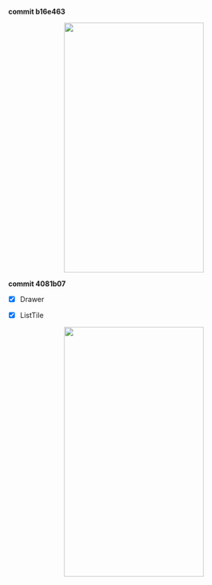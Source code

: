 **commit b16e463**

<p align="center"><img src="https://user-images.githubusercontent.com/39688690/88074978-20e9d000-cbb3-11ea-8a73-d072b5390a5d.png" height="500px" width="280px" >



**commit 4081b07**

- [x] Drawer

- [x] ListTile

<p align="center"><img src="https://user-images.githubusercontent.com/39688690/88083428-fcdfbc00-cbbd-11ea-8efe-878532371d26.png" height="500px" width="280px" ></p>

